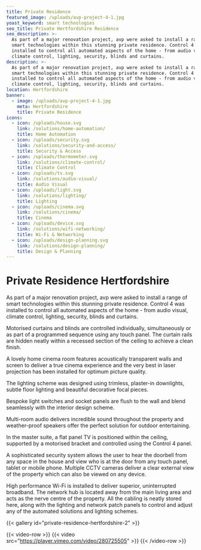 ```yaml
---
title: Private Residence
featured_image: /uploads/avp-project-4-1.jpg
yoast_keyword: smart technologies
seo_title: Private Hertfordshire Residence
seo_description: >-
  As part of a major renovation project, avp were asked to install a range of
  smart technologies within this stunning private residence. Control 4 was
  installed to control all automated aspects of the home - from audio visual,
  climate control, lighting, security, blinds and curtains.
description: >-
  As part of a major renovation project, avp were asked to install a range of
  smart technologies within this stunning private residence. Control 4 was
  installed to control all automated aspects of the home - from audio visual,
  climate control, lighting, security, blinds and curtains. 
location: Hertfordshire
banner:
  - image: /uploads/avp-project-4-1.jpg
    meta: Hertfordshire
    title: Private Residence
icons:
  - icon: /uploads/house.svg
    link: /solutions/home-automation/
    title: Home Automation
  - icon: /uploads/security.svg
    link: /solutions/security-and-access/
    title: Security & Access
  - icon: /uploads/thermometer.svg
    link: /solutions/climate-control/
    title: Climate Control
  - icon: /uploads/tv.svg
    link: /solutions/audio-visual/
    title: Audio Visual
  - icon: /uploads/light.svg
    link: /solutions/lighting/
    title: Lighting
  - icon: /uploads/cinema.svg
    link: /solutions/cinema/
    title: Cinema
  - icon: /uploads/device.svg
    link: /solutions/wifi-networking/
    title: Wi-Fi & Networking
  - icon: /uploads/design-planning.svg
    link: /solutions/design-planning/
    title: Design & Planning
---
```


# Private Residence Hertfordshire

As part of a major renovation project, avp were asked to install a range of smart technologies within this stunning private residence. Control 4 was installed to control all automated aspects of the home - from audio visual, climate control, lighting, security, blinds and curtains. 

Motorised curtains and blinds are controlled individually, simultaneously or as part of a programmed sequence using any touch panel. The curtain rails are hidden neatly within a recessed section of the ceiling to achieve a clean finish.

A lovely home cinema room features acoustically transparent walls and screen to deliver a true cinema experience and the very best in laser projection has been installed for optimum picture quality.

The lighting scheme was designed using trimless, plaster-in downlights, subtle floor lighting and beautiful decorative focal pieces. 

Bespoke light switches and socket panels are flush to the wall and blend seamlessly with the interior design scheme.

Multi-room audio delivers incredible sound throughout the property and weather-proof speakers offer the perfect solution for outdoor entertaining.

In the master suite, a flat panel TV is positioned within the ceiling, supported by a motorised bracket and controlled using the Control 4 panel.

A sophisticated security system allows the user to hear the doorbell from any space in the house and view who is at the door from any touch panel, tablet or mobile phone. Multiple CCTV cameras deliver a clear external view of the property which can also be viewed on any device.  

High performance Wi-Fi is installed to deliver superior, uninterrupted broadband. The network hub is located away from the main living area and acts as the nerve centre of the property. All the cabling is neatly stored here, along with the lighting and network patch panels to control and adjust any of the automated solutions and lighting schemes.

{{< gallery id="private-residence-hertfordshire-2" >}}

{{< video-row >}}
  {{< video src="https://player.vimeo.com/video/280725505" >}}
{{< /video-row >}}
